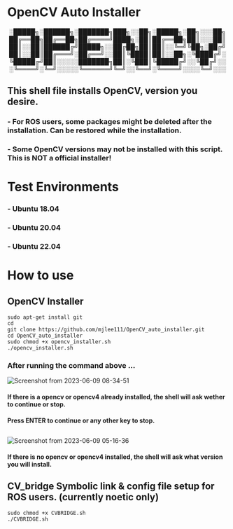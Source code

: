 # OpenCV Auto Installer

<div align="center">
░█████╗░██████╗░███████╗███╗░░██╗░█████╗░██╗░░░██╗
██╔══██╗██╔══██╗██╔════╝████╗░██║██╔══██╗██║░░░██║
██║░░██║██████╔╝█████╗░░██╔██╗██║██║░░╚═╝╚██╗░██╔╝
██║░░██║██╔═══╝░██╔══╝░░██║╚████║██║░░██╗░╚████╔╝░
╚█████╔╝██║░░░░░███████╗██║░╚███║╚█████╔╝░░╚██╔╝░░
░╚════╝░╚═╝░░░░░╚══════╝╚═╝░░╚══╝░╚════╝░░░░╚═╝░░░
</div>

## This shell file installs OpenCV, version you desire.

### - For ROS users, some packages might be deleted after the installation. Can be restored while the installation.

### - Some OpenCV versions may not be installed with this script. This is NOT a official installer!

# Test Environments

### - Ubuntu 18.04

### - Ubuntu 20.04

### - Ubuntu 22.04

###

# How to use

## OpenCV Installer

```shell
sudo apt-get install git
cd
git clone https://github.com/mjlee111/OpenCV_auto_installer.git
cd OpenCV_auto_installer
sudo chmod +x opencv_installer.sh
./opencv_installer.sh
```

### After running the command above ...

![Screenshot from 2023-06-09 08-34-51](https://github.com/mjlee111/OpenCV_auto_installer/assets/66550892/c08b064f-b92e-4cb8-9400-eb738b9591a9)

#### If there is a opencv or opencv4 already installed, the shell will ask wether to continue or stop.

#### Press ENTER to continue or any other key to stop.

##

###

###

![Screenshot from 2023-06-09 05-16-36](https://github.com/mjlee111/OpenCV_auto_installer/assets/66550892/1c1be558-2509-4005-bd9a-470a08d89088)

#### If there is no opencv or opencv4 installed, the shell will ask what version you will install.


## CV_bridge Symbolic link & config file setup for ROS users. (currently noetic only)
```shell
sudo chmod +x CVBRIDGE.sh
./CVBRIDGE.sh
```